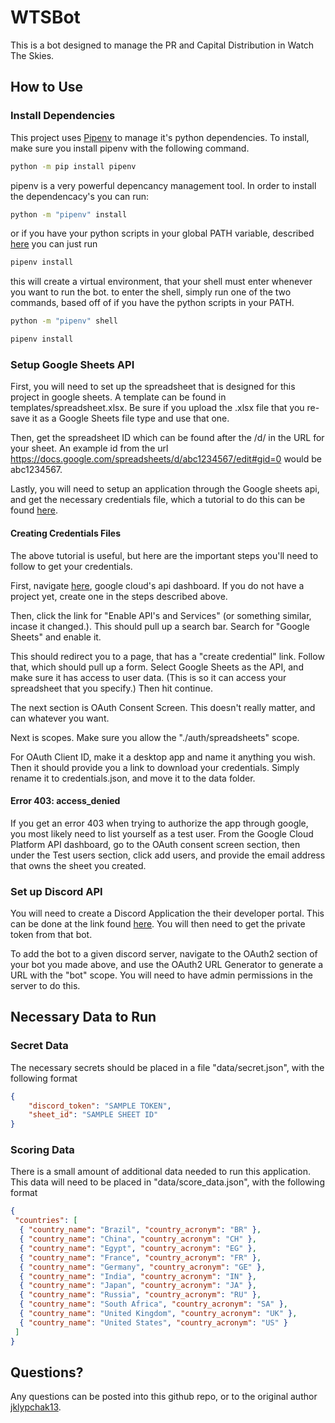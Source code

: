# WTSBot

This is a bot designed to manage the PR and Capital Distribution in Watch The Skies.

## How to Use

### Install Dependencies

This project uses [Pipenv](https://pipenv.pypa.io/en/latest/) to manage it's python dependencies. To install, make sure you install pipenv with the following command.

```bash
python -m pip install pipenv
```

pipenv is a very powerful depencancy management tool. In order to install the dependencacy's you can run:

```bash
python -m "pipenv" install
```

or if you have your python scripts in your global PATH variable, described [here](https://datatofish.com/add-python-to-windows-path/) you can just run

```bash
pipenv install
```

this will create a virtual environment, that your shell must enter whenever you want to run the bot. to enter the shell, simply run one of the two commands, based off of if you have the python scripts in your PATH.

```bash
python -m "pipenv" shell

pipenv install
```

### Setup Google Sheets API

First, you will need to set up the spreadsheet that is designed for this project in google sheets. A template can be found in templates/spreadsheet.xlsx. Be sure if  you upload the .xlsx file that you re-save it as a Google Sheets file type and use that one.

Then, get the spreadsheet ID which can be found after the /d/ in the URL for your sheet. An example id from the url <https://docs.google.com/spreadsheets/d/abc1234567/edit#gid=0> would be abc1234567.

Lastly, you will need to setup an application through the Google sheets api, and get the necessary credentials file, which a tutorial to do this can be found [here](https://developers.google.com/sheets/api/guides/authorizing).

#### Creating Credentials Files

The above tutorial is useful, but here are the important steps you'll need to follow to get your credentials.

First, navigate [here](https://console.cloud.google.com/apis/dashboard), google cloud's api dashboard. If you do not have a project yet, create one in the steps described above.

Then, click the link for "Enable API's and Services" (or something similar, incase it changed.). This should pull up a search bar. Search for "Google Sheets" and enable it.

This should redirect you to a page, that has a "create credential" link. Follow that, which should pull up a form. Select Google Sheets as the API, and make sure it has access to user data. (This is so it can access your spreadsheet that you specify.) Then hit continue.

The next section is OAuth Consent Screen. This doesn't really matter, and can whatever you want.

Next is scopes. Make sure you allow the "./auth/spreadsheets" scope.

For OAuth Client ID, make it a desktop app and name it anything you wish. Then it should provide you a link to download your credentials. Simply rename it to credentials.json, and move it to the data folder.

#### Error 403: access_denied

If you get an error 403 when trying to authorize the app through google, you most likely need to list yourself as a test user. From the Google Cloud Platform API dashboard, go to the OAuth consent screen section, then under the Test users section, click add users, and provide the email address that owns the sheet you created.

### Set up Discord API

You will need to create a Discord Application the their developer portal. This can be done at the link found [here](https://discord.com/developers/applications). You will then need to get the private token from that bot.

To add the bot to a given discord server, navigate to the OAuth2 section of your bot you made above, and use the OAuth2 URL Generator to generate a URL with the "bot" scope. You will need to have admin permissions in the server to do this.

## Necessary Data to Run

### Secret Data

The necessary secrets should be placed in a file "data/secret.json", with the following format

```json
{
    "discord_token": "SAMPLE TOKEN",
    "sheet_id": "SAMPLE SHEET ID"
}
```

### Scoring Data

There is a small amount of additional data needed to run this application. This data will need to be placed in "data/score_data.json", with the following format

```json
{
 "countries": [
  { "country_name": "Brazil", "country_acronym": "BR" },
  { "country_name": "China", "country_acronym": "CH" },
  { "country_name": "Egypt", "country_acronym": "EG" },
  { "country_name": "France", "country_acronym": "FR" },
  { "country_name": "Germany", "country_acronym": "GE" },
  { "country_name": "India", "country_acronym": "IN" },
  { "country_name": "Japan", "country_acronym": "JA" },
  { "country_name": "Russia", "country_acronym": "RU" },
  { "country_name": "South Africa", "country_acronym": "SA" },
  { "country_name": "United Kingdom", "country_acronym": "UK" },
  { "country_name": "United States", "country_acronym": "US" }
 ]
}
```

## Questions?

Any questions can be posted into this github repo, or to the original author [jklypchak13](https://github.com/jklypchak13).
